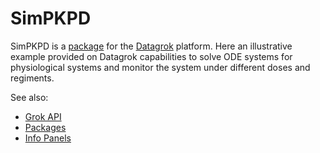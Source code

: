 # SimPKPD

SimPKPD is a [package](https://datagrok.ai/help/develop/develop#packages) for the [Datagrok](https://datagrok.ai) platform.
Here an illustrative example provided on Datagrok capabilities to solve ODE systems for physiological systems and monitor the system under different doses and regiments.

See also:

* [Grok API](https://datagrok.ai/help/develop/js-api)
* [Packages](https://datagrok.ai/help/develop/develop#packages)
* [Info Panels](https://datagrok.ai/help/discover/info-panels)

